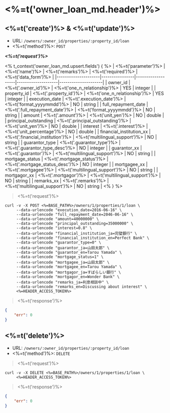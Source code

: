 # <%=t('owner_loan_md.header')%>

## <%=t('create')%> & <%=t('update')%>

- URL: `/owners/:owner_id/properties/:property_id/loan`
- <%=t('method')%>: `POST`

***<%=t('request')%>***

<% t_context('owner_loan_md.upsert.fields') { %>
| <%=t('parameter')%> | <%=t('name')%> | <%=t('remarks')%> | <%=t('required')%> | <%=t('data_form')%> |
|---------------------|----------------|-------------------|--------------------|---------------------|
| owner_id | <%=t('.owner_id')%> | <%=t('one_n_relationship')%> | YES | integer |
| property_id | <%=t('.property_id')%> | <%=t('one_n_relationship')%> | YES | integer |
| execution_date | <%=t('.execution_date')%> | <%=t('format_yyyymmdd')%> | NO | string |
| full_repayment_date | <%=t('.full_repayment_date')%> | <%=t('format_yyyymmdd')%> | NO | string |
| amount | <%=t('.amount')%> | <%=t('unit_yen')%> | NO | double |
| principal_outstanding | <%=t('.principal_outstanding')%> | <%=t('unit_yen')%> | NO | double |
| interest | <%=t('.interest')%> | <%=t('unit_percentage')%> | NO | double |
| financial_institution_xx | <%=t('.financial_institution')%> | <%=t('multilingual_support')%> | NO | string |
| guarantor_type | <%=t('.guarantor_type')%> | <%=t('.guarantor_type_desc')%> | NO | integer |
| guarantor_xx | <%=t('.guarantor')%> | <%=t('multilingual_support')%> | NO | string |
| mortgage_status | <%=t('.mortgage_status')%> | <%=t('.mortgage_status_desc')%> | NO | integer |
| mortgagee_xx | <%=t('.mortgagee')%> | <%=t('multilingual_support')%> | NO | string |
| mortgagor_xx | <%=t('.mortgagor')%> | <%=t('multilingual_support')%> | NO | string |
| remarks_xx | <%=t('.remarks')%> | <%=t('multilingual_support')%> | NO | string |
<% } %>

> <%=t('request')%>

```shell
curl -v -X POST <%=BASE_PATH%>/owners/1/properties/1/loan \
     --data-urlencode "execution_date=2016-06-16" \
     --data-urlencode "full_repayment_date=2046-06-16" \
     --data-urlencode "amount=40000000" \
     --data-urlencode "principal_outstanding=35000000" \
     --data-urlencode "interest=0.8" \
     --data-urlencode "financial_institution_ja=完璧銀行" \
     --data-urlencode "financial_institution_en=Perfect Bank" \
     --data-urlencode "guarantor_type=0" \
     --data-urlencode "guarantor_ja=山田太郎" \
     --data-urlencode "guarantor_en=Tarou Yamada" \
     --data-urlencode "mortgage_status=1" \
     --data-urlencode "mortgagee_ja=山田太郎" \
     --data-urlencode "mortgagee_en=Tarou Yamada" \
     --data-urlencode "mortgagor_ja=すばらしい銀行" \
     --data-urlencode "mortgagor_en=Wonder Bank" \
     --data-urlencode "remarks_ja=利息相談中" \
     --data-urlencode "remarks_en=Discussing about interest" \
     <%=HEADER_ACCESS_TOKEN%>
```

> <%=t('response')%>

```json
{
    "err": 0
}
```

## <%=t('delete')%>

- URL: `/owners/:owner_id/properties/:property_id/loan`
- <%=t('method')%>: `DELETE`

> <%=t('request')%>

```shell
curl -v -X DELETE <%=BASE_PATH%>/owners/1/properties/1/loan \
     <%=HEADER_ACCESS_TOKEN%>
```

> <%=t('response')%>

```json
{
    "err": 0
}
